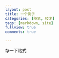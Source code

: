 ```yaml
---
layout: post
title: 一个例子
categories: [随笔, 技术]
tags: [markdown, site]
fullview: true
comments: true

---
```


存一下格式
